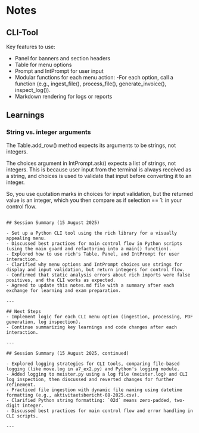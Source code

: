 # Notes

## CLI-Tool
Key features to use:

- Panel for banners and section headers
- Table for menu options
- Prompt and IntPrompt for user input
- Modular functions for each menu action:
  -For each option, call a function (e.g., ingest_file(), process_file(), generate_invoice(), inspect_log()).
- Markdown rendering for logs or reports

## Learnings

### String vs. integer arguments

The Table.add_row() method expects its arguments to be strings, not integers.

The choices argument in IntPrompt.ask() expects a list of strings, not integers. This is because user input from the terminal is always received as a string, and choices is used to validate that input before converting it to an integer.

So, you use quotation marks in choices for input validation, but the returned value is an integer, which you then compare as if selection == 1: in your control flow.

```

## Session Summary (15 August 2025)

- Set up a Python CLI tool using the rich library for a visually appealing menu.
- Discussed best practices for main control flow in Python scripts (using the main guard and refactoring into a main() function).
- Explored how to use rich's Table, Panel, and IntPrompt for user interaction.
- Clarified why menu options and IntPrompt choices use strings for display and input validation, but return integers for control flow.
- Confirmed that static analysis errors about rich imports were false positives, and the CLI works as expected.
- Agreed to update this notes.md file with a summary after each exchange for learning and exam preparation.

---

## Next Steps
- Implement logic for each CLI menu option (ingestion, processing, PDF generation, log inspection).
- Continue summarizing key learnings and code changes after each interaction.

---

## Session Summary (15 August 2025, continued)

- Explored logging strategies for CLI tools, comparing file-based logging (like move.log in a7_ex2.py) and Python's logging module.
- Added logging to meister.py using a log file (meister.log) and CLI log inspection, then discussed and reverted changes for further refinement.
- Practiced file ingestion with dynamic file naming using datetime formatting (e.g., aktivitaetsbericht-08-2025.csv).
- Clarified Python string formatting: `02d` means zero-padded, two-digit integer.
- Discussed best practices for main control flow and error handling in CLI scripts.

---
